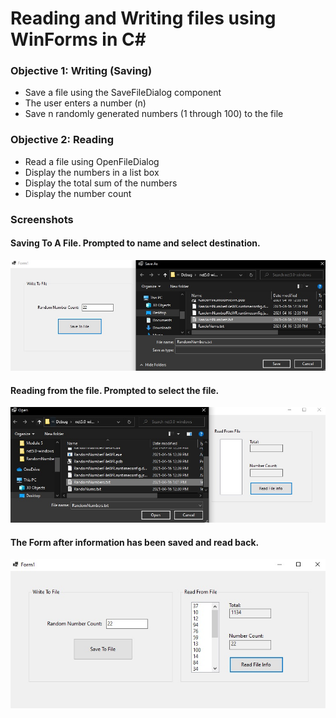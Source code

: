 # Reading and Writing files using WinForms in C#
### Objective 1: Writing (Saving)
- Save a file using the SaveFileDialog component
- The user enters a number (n)
- Save n randomly generated numbers (1 through 100) to the file
### Objective 2: Reading
- Read a file using OpenFileDialog
- Display the numbers in a list box
- Display the total sum of the numbers
- Display the number count

### Screenshots
#### Saving To A File.  Prompted to name and select destination.
![WinForm](https://github.com/Dkaban/ReadWrite-WinForms/blob/main/WinForm_SS1.jpg?raw=true)
#### Reading from the file.  Prompted to select the file.
![Saving](https://github.com/Dkaban/ReadWrite-WinForms/blob/main/WinForm_SS2.jpg?raw=true)
#### The Form after information has been saved and read back.
![WinForm](https://github.com/Dkaban/ReadWrite-WinForms/blob/main/WinForm_SS3.jpg?raw=true)
